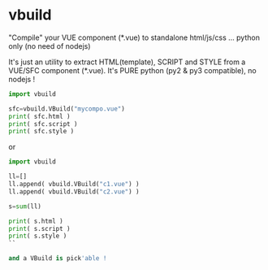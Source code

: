 # vbuild

"Compile" your VUE component (*.vue) to standalone html/js/css ... python only (no need of nodejs)

It's just an utility to extract HTML(template), SCRIPT and STYLE from a VUE/SFC component (*.vue).
It's PURE python (py2 & py3 compatible), no nodejs !

```python
import vbuild

sfc=vbuild.VBuild("mycompo.vue")
print( sfc.html )
print( sfc.script )
print( sfc.style )
```

or

```python
import vbuild

ll=[]
ll.append( vbuild.VBuild("c1.vue") )
ll.append( vbuild.VBuild("c2.vue") )

s=sum(ll)

print( s.html )
print( s.script )
print( s.style )
``

and a VBuild is pick'able !

